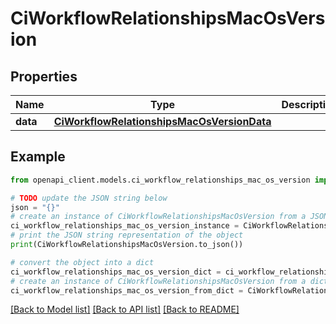 # CiWorkflowRelationshipsMacOsVersion


## Properties

Name | Type | Description | Notes
------------ | ------------- | ------------- | -------------
**data** | [**CiWorkflowRelationshipsMacOsVersionData**](CiWorkflowRelationshipsMacOsVersionData.md) |  | [optional] 

## Example

```python
from openapi_client.models.ci_workflow_relationships_mac_os_version import CiWorkflowRelationshipsMacOsVersion

# TODO update the JSON string below
json = "{}"
# create an instance of CiWorkflowRelationshipsMacOsVersion from a JSON string
ci_workflow_relationships_mac_os_version_instance = CiWorkflowRelationshipsMacOsVersion.from_json(json)
# print the JSON string representation of the object
print(CiWorkflowRelationshipsMacOsVersion.to_json())

# convert the object into a dict
ci_workflow_relationships_mac_os_version_dict = ci_workflow_relationships_mac_os_version_instance.to_dict()
# create an instance of CiWorkflowRelationshipsMacOsVersion from a dict
ci_workflow_relationships_mac_os_version_from_dict = CiWorkflowRelationshipsMacOsVersion.from_dict(ci_workflow_relationships_mac_os_version_dict)
```
[[Back to Model list]](../README.md#documentation-for-models) [[Back to API list]](../README.md#documentation-for-api-endpoints) [[Back to README]](../README.md)


